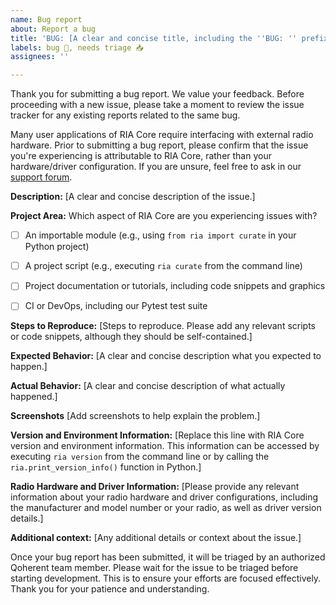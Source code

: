 ```yaml
---
name: Bug report
about: Report a bug
title: 'BUG: [A clear and concise title, including the ''BUG: '' prefix]'
labels: bug 🐞, needs triage 📥
assignees: ''

---
```


Thank you for submitting a bug report. We value your feedback. Before proceeding with a new issue, please take a 
moment to review the issue tracker for any existing reports related to the same bug.

Many user applications of RIA Core require interfacing with external radio hardware. Prior to submitting a 
bug report, please confirm that the issue you're experiencing is attributable to RIA Core, rather than your 
hardware/driver configuration. If you are unsure, feel free to ask in our [support forum](https://github.com/qoherent/michael/discussions/categories/support).

**Description:**
[A clear and concise description of the issue.]


**Project Area:**
Which aspect of RIA Core are you experiencing issues with?
- [ ] An importable module (e.g., using `from ria import curate` in your Python project) 
- [ ] A project script (e.g., executing `ria curate` from the command line)
- [ ] Project documentation or tutorials, including code snippets and graphics
- [ ] CI or DevOps, including our Pytest test suite


**Steps to Reproduce:**
[Steps to reproduce. Please add any relevant scripts or code snippets, although they should be self-contained.]


**Expected Behavior:**
[A clear and concise description what you expected to happen.]


**Actual Behavior:**
[A clear and concise description of what actually happened.]


**Screenshots**
[Add screenshots to help explain the problem.]


**Version and Environment Information:**
[Replace this line with RIA Core version and environment information. This information can be accessed by executing 
`ria version` from the command line or by calling the `ria.print_version_info()` function in Python.]


**Radio Hardware and Driver Information:**
[Please provide any relevant information about your radio hardware and driver 
configurations, including the manufacturer and model number or your radio, as well as 
driver version details.]


**Additional context:**
[Any additional details or context about the issue.]


Once your bug report has been submitted, it will be triaged by an authorized Qoherent team member. 
Please wait for the issue to be triaged before starting development. This is to ensure your efforts 
are focused effectively. Thank you for your patience and understanding.
